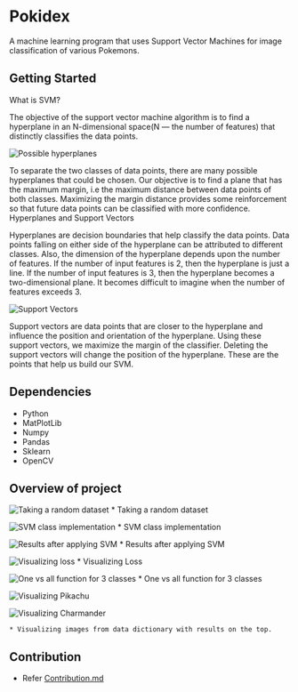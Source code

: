# Pokidex

A machine learning program that uses Support Vector Machines for image classification of various Pokemons.

## Getting Started

What is SVM?

The objective of the support vector machine algorithm is to find a hyperplane in an N-dimensional space(N — the number of features) that distinctly classifies the data points.


![Possible hyperplanes](/Pokidex-images/SVM-1.png)




To separate the two classes of data points, there are many possible hyperplanes that could be chosen. Our objective is to find a plane that has the maximum margin, i.e the maximum distance between data points of both classes. Maximizing the margin distance provides some reinforcement so that future data points can be classified with more confidence.
Hyperplanes and Support Vectors


Hyperplanes are decision boundaries that help classify the data points. Data points falling on either side of the hyperplane can be attributed to different classes. Also, the dimension of the hyperplane depends upon the number of features. If the number of input features is 2, then the hyperplane is just a line. If the number of input features is 3, then the hyperplane becomes a two-dimensional plane. It becomes difficult to imagine when the number of features exceeds 3.

![Support Vectors](/Pokidex-images/SVM2.jpg)


Support vectors are data points that are closer to the hyperplane and influence the position and orientation of the hyperplane. Using these support vectors, we maximize the margin of the classifier. Deleting the support vectors will change the position of the hyperplane. These are the points that help us build our SVM.

## Dependencies
- Python
- MatPlotLib
- Numpy
- Pandas
- Sklearn
- OpenCV
## Overview of project


![Taking a random dataset](/Pokidex-images/Example1.png)
	* Taking a random dataset

![SVM class implementation](/Pokidex-images/SVMclass.png)
	* SVM class implementation

![Results after applying SVM](/Pokidex-images/Example-1-SVM.png)
	* Results after applying SVM

![Visualizing loss](/Pokidex-images/Loss.png)
	* Visualizing Loss

![One vs all function for 3 classes](/Pokidex-images/OnevAll.png)
	* One vs all function for 3 classes

![Visualizing Pikachu](/Pokidex-images/Pikachu.png)


![Visualizing Charmander](/Pokidex-images/Charmander.png)

	* Visualizing images from data dictionary with results on the top.

## Contribution 
* Refer [Contribution.md](https://github.com/pr4nshul/Pokidex/blob/master/Contribution.md)

